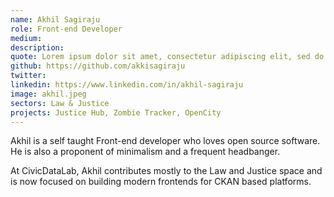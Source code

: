 ```yaml
---
name: Akhil Sagiraju
role: Front-end Developer
medium: 
description: 
quote: Lorem ipsum dolor sit amet, consectetur adipiscing elit, sed do eiusmod tempor incididunt ut labore et dolore magna aliqua.
github: https://github.com/akkisagiraju
twitter: 
linkedin: https://www.linkedin.com/in/akhil-sagiraju
image: akhil.jpeg
sectors: Law & Justice
projects: Justice Hub, Zombie Tracker, OpenCity
---
```


Akhil is a self taught Front-end developer who loves open source software. He is also a proponent of minimalism and a frequent headbanger.

At CivicDataLab, Akhil contributes mostly to the Law and Justice space and is now focused on building modern frontends for CKAN based platforms.